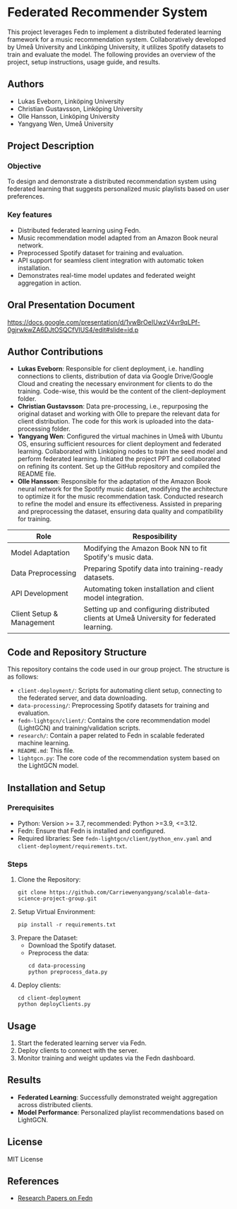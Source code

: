 # Federated Recommender System

This project leverages Fedn to implement a distributed federated learning framework for a music recommendation system. Collaboratively developed by Umeå University and Linköping University, it utilizes Spotify datasets to train and evaluate the model. The following provides an overview of the project, setup instructions, usage guide, and results.

## Authors
+ Lukas Eveborn, Linköping University
+ Christian Gustavsson, Linköping University
+ Olle Hansson, Linköping University
+ Yangyang Wen, Umeå University

## Project Description
### Objective
To design and demonstrate a distributed recommendation system using federated learning that suggests personalized music playlists based on user preferences.

### Key features
+ Distributed federated learning using Fedn.
+ Music recommendation model adapted from an Amazon Book neural network.
+ Preprocessed Spotify dataset for training and evaluation.
+ API support for seamless client integration with automatic token installation.
+ Demonstrates real-time model updates and federated weight aggregation in action. 

## Oral Presentation Document  
https://docs.google.com/presentation/d/1vwBrOeIUwzV4vr9qLPf-0gjrwkwZA6DJtOSQCfVIUS4/edit#slide=id.p

## Author Contributions  
- **Lukas Eveborn**: Responsible for client deployment, i.e. handling connections to clients, distribution of data via Google Drive/Google Cloud and creating the necessary environment for clients to do the training. Code-wise, this would be the content of the client-deployment folder. 
- **Christian Gustavsson**:  Data pre-processing, i.e., repurposing the original dataset and working with Olle to prepare the relevant data for client distribution. The code for this work is uploaded into the data-processing folder.
- **Yangyang Wen**: Configured the virtual machines in Umeå with Ubuntu OS, ensuring sufficient resources <!--(at least 4-core CPU, 8GB RAM)--> for client deployment and federated learning. Collaborated with Linköping nodes to train the seed model and perform federated learning. Initiated the project PPT and collaborated on refining its content. Set up the GitHub repository and compiled the README file.
- **Olle Hansson**: Responsible for the adaptation of the Amazon Book neural network for the Spotify music dataset, modifying the architecture to optimize it for the music recommendation task. Conducted research to refine the model and ensure its effectiveness. Assisted in preparing and preprocessing the dataset, ensuring data quality and compatibility for training.

| Role                | Resposibility                                              |
| ------------------- | ---------------------------------------------------------- |
| Model Adaptation    | Modifying the Amazon Book NN to fit Spotify's music data.  |
| Data Preprocessing  | Preparing Spotify data into training-ready datasets.       |
| API Development     | Automating token installation and client model integration.|
| Client Setup & Management | Setting up and configuring distributed clients at Umeå University for federated learning.            |

## Code and Repository Structure  
This repository contains the code used in our group project. The structure is as follows:  
- `client-deployment/`: Scripts for automating client setup, connecting to the federated server, and data downloading.
- `data-processing/`: Preprocessing Spotify datasets for training and evaluation.
- `fedn-lightgcn/client/`: Contains the core recommendation model (LightGCN) and training/validation scripts. 
- `research/`: Contain a paper related to Fedn in scalable federated machine learning.
- `README.md`: This file.
- `lightgcn.py`: The core code of the recommendation system based on the LightGCN model.

## Installation and Setup
### Prerequisites
+ Python: Version >= 3.7, recommended: Python >=3.9, <=3.12.
+ Fedn: Ensure that Fedn is installed and configured.
+ Required libraries: See `fedn-lightgcn/client/python_env.yaml` and `client-deployment/requirements.txt`.

### Steps
1. Clone the Repository:
   ```
   git clone https://github.com/Carriewenyangyang/scalable-data-science-project-group.git
   ```
2. Setup Virtual Environment:
   ```
   pip install -r requirements.txt
   ```
3. Prepare the Dataset:
   - Download the Spotify dataset.
   - Preprocess the data:
     ```
     cd data-processing
     python preprocess_data.py
     ```
4. Deploy clients:
   ```
   cd client-deployment
   python deployClients.py
   ```
  
## Usage 
1. Start the federated learning server via Fedn.
2. Deploy clients to connect with the server.
3. Monitor training and weight updates via the Fedn dashboard.

## Results
- **Federated Learning**: Successfully demonstrated weight aggregation across distributed clients.
- **Model Performance**: Personalized playlist recommendations based on LightGCN.

## License  
MIT License 

## References
- [Research Papers on Fedn](https://github.com/Carriewenyangyang/scalable-data-science-project-group/tree/main/research)
